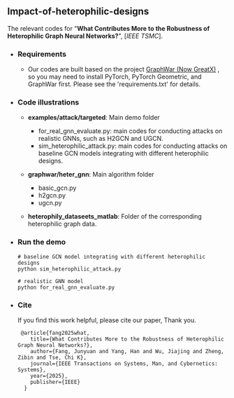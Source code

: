 ## Impact-of-heterophilic-designs

The relevant codes for "**What Contributes More to the Robustness of Heterophilic Graph Neural Networks?**", [*IEEE TSMC*].




- ### Requirements

  - Our codes are built based on the project [GraphWar (Now GreatX)](https://github.com/EdisonLeeeee/GreatX/tree/graphwar) , so you may need to install PyTorch, PyTorch Geometric, and GraphWar first. Please see the 'requirements.txt' for details. 

    

- ### Code illustrations

  - **examples/attack/targeted**: Main demo folder

    - for_real_gnn_evaluate.py: main codes for conducting attacks on realistic GNNs, such as H2GCN and UGCN.
    - sim_heterophilic_attack.py: main codes for conducting attacks on baseline GCN models integrating with different heterophilic designs. 
    
  - **graphwar/heter_gnn**: Main algorithm folder
    - basic_gcn.py
    - h2gcn.py
    - ugcn.py
    
  - **heterophily_dataseets_matlab**: Folder of the corresponding heterophilic graph data.
  
  
  
- ### Run the demo

  ```
  # baseline GCN model integrating with different heterophilic designs
  python sim_heterophilic_attack.py
  
  # realistic GNN model
  python for_real_gnn_evaluate.py
  ```

  

- ### Cite

  If you find this work helpful, please cite our paper, Thank you.

  ```
   @article{fang2025what,
      title={What Contributes More to the Robustness of Heterophilic Graph Neural Networks?},
      author={Fang, Junyuan and Yang, Han and Wu, Jiajing and Zheng, Zibin and Tse, Chi K},
      journal={IEEE Transactions on Systems, Man, and Cybernetics: Systems},
      year={2025},
      publisher={IEEE}
    }
  ```
